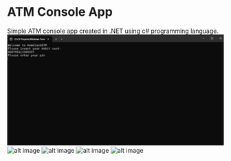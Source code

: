 # ATM Console App
Simple ATM console app created in .NET using c# programming language.
![alt image](https://github.com/romannomad/ATM-Console-App/blob/master/1.png)
![alt image]()
![alt image]()
![alt image]()
![alt image]()
